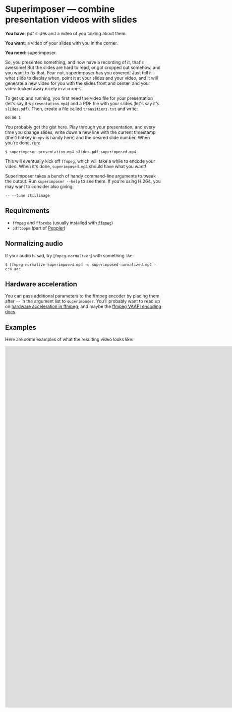 # Superimposer — combine presentation videos with slides

**You have**: pdf slides and a video of you talking about them.

**You want**: a video of your slides with you in the corner.

**You need**: superimposer.

So, you presented something, and now have a recording of it, that's
awesome! But the slides are hard to read, or got cropped out somehow,
and you want to fix that. Fear not, superimposer has you covered! Just
tell it what slide to display when, point it at your slides and your
video, and it will generate a new video for you with the slides front
and center, and your video tucked away nicely in a corner.

To get up and running, you first need the video file for your
presentation (let's say it's `presentation.mp4`) and a PDF file with
your slides (let's say it's `slides.pdf`). Then, create a file called
`transitions.txt` and write:

```
00:00 1
```

You probably get the gist here. Play through your presentation, and
every time you change slides, write down a new line with the current
timestamp (the `O` hotkey in `mpv` is handy here) and the desired slide
number. When you're done, run:

```console
$ superimposer presentation.mp4 slides.pdf superimposed.mp4
```

This will eventually kick off `ffmpeg`, which will take a while to
encode your video. When it's done, `superimposed.mp4` should have what
you want!

Superimposer takes a bunch of handy command-line arguments to tweak the
output. Run `superimposer --help` to see them. If you're using H.264,
you may want to consider also giving:

```console
-- --tune stillimage
```

## Requirements

 - `ffmpeg` and `ffprobe` (usually installed with [`ffmpeg`](https://ffmpeg.org/))
 - `pdftoppm` (part of [Poppler](https://poppler.freedesktop.org/))

## Normalizing audio

If your audio is sad, try [`fmpeg-normalizer`] with something like:

```console
$ ffmpeg-normalize superimposed.mp4 -o superimposed-normalized.mp4 -c:a aac
```

## Hardware acceleration

You can pass additional parameters to the ffmpeg encoder by placing them
after `--` in the argument list to `superimposer`. You'll probably want
to read up on [hardware acceleration in ffmpeg], and maybe the [ffmpeg
VAAPI encoding docs].

## Examples

Here are some examples of what the resulting video looks like:

<iframe width="2551" height="1166" src="https://www.youtube.com/embed/DnT-LUQgc7s" frameborder="0" allow="accelerometer; autoplay; encrypted-media; gyroscope; picture-in-picture" allowfullscreen></iframe>

  [hardware acceleration in ffmpeg]: https://trac.ffmpeg.org/wiki/HWAccelIntro
  [ffmpeg VAAPI encoding docs]: https://trac.ffmpeg.org/wiki/Hardware/VAAPI#Encoding
  [`ffmpeg-normalizer`]: https://github.com/slhck/ffmpeg-normalize
